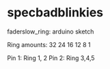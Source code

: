 # specbadblinkies

faderslow_ring: arduino sketch 


Ring amounts:
32
24
16
12
8
1

Pin 1: Ring 1, 2
Pin 2: Ring 3,4,5